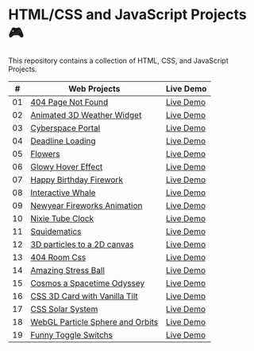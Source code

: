 # HTML/CSS and JavaScript Projects 🎮

This repository contains a collection of HTML, CSS, and JavaScript Projects.

|  #  | Web Projects                                                                                                                  | Live Demo                                                                                    |
| :-: | ----------------------------------------------------------------------------------------------------------------------------- | -------------------------------------------------------------------------------------------- |
| 01  | [404 Page Not Found](https://github.com/codetap-org/web-projects/tree/main/01-404-Page-Not-Found)                             | [Live Demo](https://codetap-org.github.io/web-projects/01-404-Page-Not-Found/)               |
| 02  | [Animated 3D Weather Widget](https://github.com/codetap-org/web-projects/tree/main/02-Animated-3D-Weather-Widget)             | [Live Demo](https://codetap-org.github.io/web-projects/02-Animated-3D-Weather-Widget/)       |
| 03  | [Cyberspace Portal](https://github.com/codetap-org/web-projects/tree/main/03-Cyberspace-Portal)                               | [Live Demo](https://codetap-org.github.io/web-projects/03-Cyberspace-Portal/)                |
| 04  | [Deadline Loading](https://github.com/codetap-org/web-projects/tree/main/04-Deadline-Loading)                                 | [Live Demo](https://codetap-org.github.io/web-projects/04-Deadline-Loading/)                 |
| 05  | [Flowers](https://github.com/codetap-org/web-projects/tree/main/05-Flowers)                                                   | [Live Demo](https://codetap-org.github.io/web-projects/05-Flowers/)                          |
| 06  | [Glowy Hover Effect](https://github.com/codetap-org/web-projects/tree/main/06-Glowy-Hover-Effect)                             | [Live Demo](https://codetap-org.github.io/web-projects/06-Glowy-Hover-Effect/)               |
| 07  | [Happy Birthday Firework](https://github.com/codetap-org/web-projects/tree/main/07-Happy-Birthday-Firework)                   | [Live Demo](https://codetap-org.github.io/web-projects/07-Happy-Birthday-Firework/)          |
| 08  | [Interactive Whale](https://github.com/codetap-org/web-projects/tree/main/08-Interactive-Whale)                               | [Live Demo](https://codetap-org.github.io/web-projects/08-Interactive-Whale/)                |
| 09  | [Newyear Fireworks Animation](https://github.com/codetap-org/web-projects/tree/main/09-Newyear-Fireworks-Animation)           | [Live Demo](https://codetap-org.github.io/web-projects/09-Newyear-Fireworks-Animation/)      |
| 10  | [Nixie Tube Clock](https://github.com/codetap-org/web-projects/tree/main/10-Nixie-Tube-Clock)                                 | [Live Demo](https://codetap-org.github.io/web-projects/10-Nixie-Tube-Clock/)                 |
| 11  | [Squidematics](https://github.com/codetap-org/web-projects/tree/main/11-Squidematics)                                         | [Live Demo](https://codetap-org.github.io/web-projects/11-Squidematics/)                     |
| 12  | [3D particles to a 2D canvas](https://github.com/codetap-org/web-projects/tree/main/12-3D-particles-to-a-2D-canvas)           | [Live Demo](https://codetap-org.github.io/web-projects/12-3D-particles-to-a-2D-canvas/)      |
| 13  | [404 Room Css](https://github.com/codetap-org/web-projects/tree/main/13-404-room-css)                                         | [Live Demo](https://codetap-org.github.io/web-projects/13-404-room-css/)                     |
| 14  | [Amazing Stress Ball](https://github.com/codetap-org/web-projects/tree/main/14-Amazing-Stress-Ball)                           | [Live Demo](https://codetap-org.github.io/web-projects/14-Amazing-Stress-Ball/)              |
| 15  | [Cosmos a Spacetime Odyssey](https://github.com/codetap-org/web-projects/tree/main/15-cosmos-a-spacetime-odyssey)             | [Live Demo](https://codetap-org.github.io/web-projects/15-cosmos-a-spacetime-odyssey/)       |
| 16  | [CSS 3D Card with Vanilla Tilt](https://github.com/codetap-org/web-projects/tree/main/16-CSS-3D-Card-with-Vanilla-Tilt)       | [Live Demo](https://codetap-org.github.io/web-projects/16-CSS-3D-Card-with-Vanilla-Tilt/)    |
| 17  | [CSS Solar System](https://github.com/codetap-org/web-projects/tree/main/17-Css-Solar-System)                                 | [Live Demo](https://codetap-org.github.io/web-projects/17-Css-Solar-System/)                 |
| 18  | [WebGL Particle Sphere and Orbits](https://github.com/codetap-org/web-projects/tree/main/18-WebGL-Particle-Sphere-and-Orbits) | [Live Demo](https://codetap-org.github.io/web-projects/18-WebGL-Particle-Sphere-and-Orbits/) |
| 19  | [Funny Toggle Switchs](https://github.com/codetap-org/web-projects/tree/main/19-Funny-Toggle-Switchs) | [Live Demo](https://codetap-org.github.io/web-projects/19-Funny-Toggle-Switchs/) |
